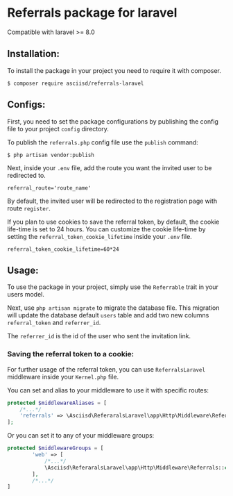 # Referrals package for laravel
Compatible with laravel >= 8.0

## Installation:
To install the package in your project you need to require it with composer.
```
$ composer require asciisd/referrals-laravel
```

## Configs:
First, you need to set the package configurations by publishing the config file to your project `config` directory.

To publish the `referrals.php` config file use the `publish` command:
```
$ php artisan vendor:publish
```

Next, inside your `.env` file, add the route you want the invited user to be redirected to.
```dotenv
referral_route='route_name'
```
By default, the invited user will be redirected to the registration page with route `register`.

If you plan to use cookies to save the referral token, by default, the cookie life-time is set to 24 hours. You can customize
the cookie life-time by setting the `referral_token_cookie_lifetime` inside your `.env` file.
```dotenv
referral_token_cookie_lifetime=60*24
```

## Usage:
To use the package in your project, simply use the `Referrable` trait in your users model.

Next, use `php artisan migrate` to migrate the database file. This migration will update the database default `users` table
and add two new columns `referral_token` and `referrer_id`.

The `referrer_id` is the id of the user who sent the invitation link.

### Saving the referral token to a cookie:
For further usage of the referral token, you can use `ReferralsLaravel` middleware inside your `Kernel.php` file.

You can set and alias to your middleware to use it with specific routes:

```php
protected $middlewareAliases = [
    /*...*/
    'referrals' => \Asciisd\ReferaralsLaravel\app\Http\Middleware\Referrals::class,
];
```

Or you can set it to any of your middleware groups:

```php
protected $middlewareGroups = [
        'web' => [
            /*...*/
            \Asciisd\ReferaralsLaravel\app\Http\Middleware\Referrals::class,
        ],
        /*...*/
]
```

